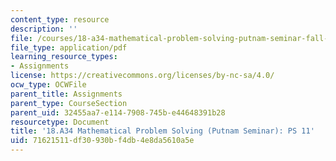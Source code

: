 ```yaml
---
content_type: resource
description: ''
file: /courses/18-a34-mathematical-problem-solving-putnam-seminar-fall-2018/71621511df30930bf4db4e8da5610a5e_MIT18_A34F18PS11.pdf
file_type: application/pdf
learning_resource_types:
- Assignments
license: https://creativecommons.org/licenses/by-nc-sa/4.0/
ocw_type: OCWFile
parent_title: Assignments
parent_type: CourseSection
parent_uid: 32455aa7-e114-7908-745b-e44648391b28
resourcetype: Document
title: '18.A34 Mathematical Problem Solving (Putnam Seminar): PS 11'
uid: 71621511-df30-930b-f4db-4e8da5610a5e
---
```

